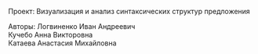 Проект: Визуализация и анализ синтаксических структур предложения

Авторы:
Логвиненко Иван Андреевич  
Кучебо Анна Викторовна  
Катаева Анастасия Михайловна
